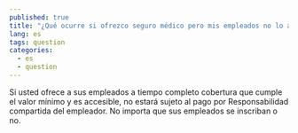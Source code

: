```yaml
---
published: true
title: "¿Qué ocurre si ofrezco seguro médico pero mis empleados no lo aceptan?"
lang: es
tags: question
categories:
  - es
  - question
---
```


Si usted ofrece a sus empleados a tiempo completo cobertura que cumple el valor mínimo y es accesible, no estará sujeto al pago por Responsabilidad compartida del empleador. No importa que sus empleados se inscriban o no.
